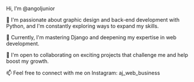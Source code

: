 Hi, I’m @angoljunior

👀 I'm passionate about graphic design and back-end development with Python, and I'm constantly exploring ways to expand my skills.

🌱 Currently, I'm mastering Django and deepening my expertise in web development.

💞️ I'm open to collaborating on exciting projects that challenge me and help boost my growth.

📫 Feel free to connect with me on Instagram: aj_web_business

